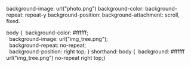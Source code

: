 background-image: url("photo.png")
background-color:
background-repeat: repeat-y
background-position:
background-attachment: scroll, fixed.


body {  background-color: #ffffff;  
  background-image: url("img_tree.png");  
  background-repeat: no-repeat;  
  background-position: right top;
}
shorthand: 
body {  background: #ffffff url("img_tree.png") no-repeat right top;}